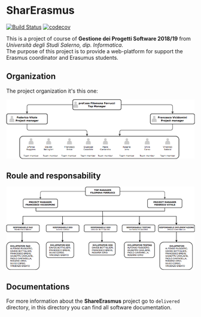 # SharErasmus
[![Build Status](https://travis-ci.com/CiccioTecchio/SharErasmus.svg?branch=master)](https://travis-ci.com/CiccioTecchio/SharErasmus) 
[![codecov](https://codecov.io/gh/CiccioTecchio/SharErasmus/branch/master/graph/badge.svg)](https://codecov.io/gh/CiccioTecchio/SharErasmus)

  
This is a project of course of **Gestione dei Progetti Software 2018/19** from _Università degli Studi Salerno, dip. Informatica_.  
The purpose of this project is to provide a web-platform for support the Erasmus coordinator and Erasumus students.  
## Organization
The project organization it's this one:
<div style="text-aling:center">
 <img src="https://github.com/CiccioTecchio/SharErasmus/blob/master/img/organigram.png"/>
 </div>
 
## Roule and responsability
<div style="text-aling:center">
 <img src="https://github.com/CiccioTecchio/SharErasmus/blob/master/img/org.png"/>
 </div>
 
## Documentations
For more information about the **ShareErasmus** project go to `delivered` directory, in this directory you can find all software documentation.
